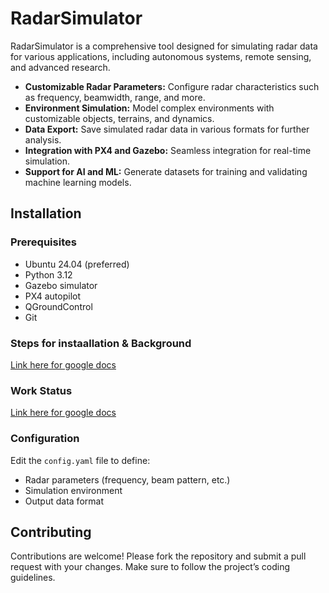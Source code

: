 # RadarSimulator

RadarSimulator is a comprehensive tool designed for simulating radar data for various applications, including autonomous systems, remote sensing, and advanced research. 

- **Customizable Radar Parameters:** Configure radar characteristics such as frequency, beamwidth, range, and more.
- **Environment Simulation:** Model complex environments with customizable objects, terrains, and dynamics.
- **Data Export:** Save simulated radar data in various formats for further analysis.
- **Integration with PX4 and Gazebo:** Seamless integration for real-time simulation.
- **Support for AI and ML:** Generate datasets for training and validating machine learning models.

## Installation

### Prerequisites

- Ubuntu 24.04 (preferred)
- Python 3.12
- Gazebo simulator
- PX4 autopilot
- QGroundControl
- Git

### Steps for instaallation & Background
[Link here for google docs](https://docs.google.com/document/d/1HrkySNciX0Kdk4k33soMS9RjTs2jXORUf8ZReWDg6gk/edit?usp=sharing)

### Work Status
[Link here for google docs](https://docs.google.com/document/d/1YdAoCEDJXQ_kXun_aUStBoPqmapYfY4wpXZpY0BpHt8/edit?usp=sharing)

### Configuration

Edit the `config.yaml` file to define:
- Radar parameters (frequency, beam pattern, etc.)
- Simulation environment
- Output data format

## Contributing

Contributions are welcome! Please fork the repository and submit a pull request with your changes. Make sure to follow the project’s coding guidelines.
